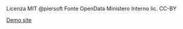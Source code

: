 Licenza MIT @piersoft
Fonte OpenData Ministero Interno lic. CC-BY

[Demo site](http://www.piersoft.it/elezionipolitiche2018)
